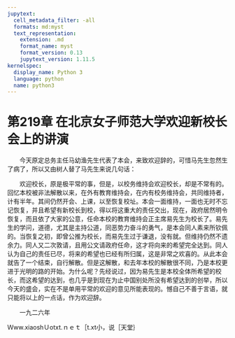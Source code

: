 ```yaml
---
jupytext:
  cell_metadata_filter: -all
  formats: md:myst
  text_representation:
    extension: .md
    format_name: myst
    format_version: 0.13
    jupytext_version: 1.11.5
kernelspec:
  display_name: Python 3
  language: python
  name: python3
---
```

# 第219章  在北京女子师范大学欢迎新校长会上的讲演 

　　今天原定总务主任马幼渔先生代表了本会，来致欢迎辞的，可惜马先生忽然生了病了，所以又由树人替了马先生来说几句话： 

　　欢迎校长，原是极平常的事，但是，以校务维持会欢迎校长，却是不常有的。回忆本校被非法解散以来，在外有教育维持会，在内有校务维持会，共同维持者，计有半年。其间仍然开会、上课，以至恢复校址。本会一面维持，一面也无时不忘记恢复，并且希望有新校长到校，得以将这重大的责任交出，现在，政府居然明令恢复，而且依了大家的公意，任命本校的教育维持会正主席易先生为校长了。易先生的学问，道德，尤其是主持公道，同恶势力奋斗的勇气，是本会同人素来所钦佩的。当恢复之初，即曾公推为校长，而易先生过于谦退，没有就。但维持仍然不遗余力。同人又二次敦请，且用公文请政府任命，这才将向来的希望完全达到。同人认为自己的责任已尽，将来的希望也已经有所归属，这是非常之欢喜的。从此本会就告了一个结束，自行解散。但是这解散，和去年本校的解散很不同，乃是本校更进于光明的路的开始。为什么呢？先经说过，因为易先生是本校全体所希望的校长，而这希望的达到，也几乎是到现在为止中国别处所没有希望达到的创举，所以今天的盛会，实在不是单用平常的欢迎的意见所能表现的。憾自己不善于言语，就只能将以上的一点话，作为欢迎辞。 

　　一九二六年 

Ｗww.xiaoshＵotxt.ｎｅｔ［t.xt小，说［天堂｝ 

